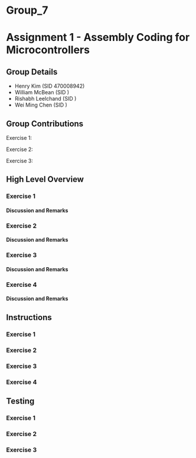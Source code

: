 # Group_7
# Assignment 1 - Assembly Coding for Microcontrollers

## Group Details
- Henry Kim (SID 470008942)
- William McBean (SID )
- Rishabh Leelchand (SID )
- Wei Ming Chen (SID )

## Group Contributions
Exercise 1: 

Exercise 2: 

Exercise 3: 


## High Level Overview

### Exercise 1


#### Discussion and Remarks


### Exercise 2


#### Discussion and Remarks


### Exercise 3


#### Discussion and Remarks


### Exercise 4

#### Discussion and Remarks


## Instructions

### Exercise 1


### Exercise 2


### Exercise 3



### Exercise 4


## Testing


### Exercise 1


### Exercise 2


### Exercise 3


